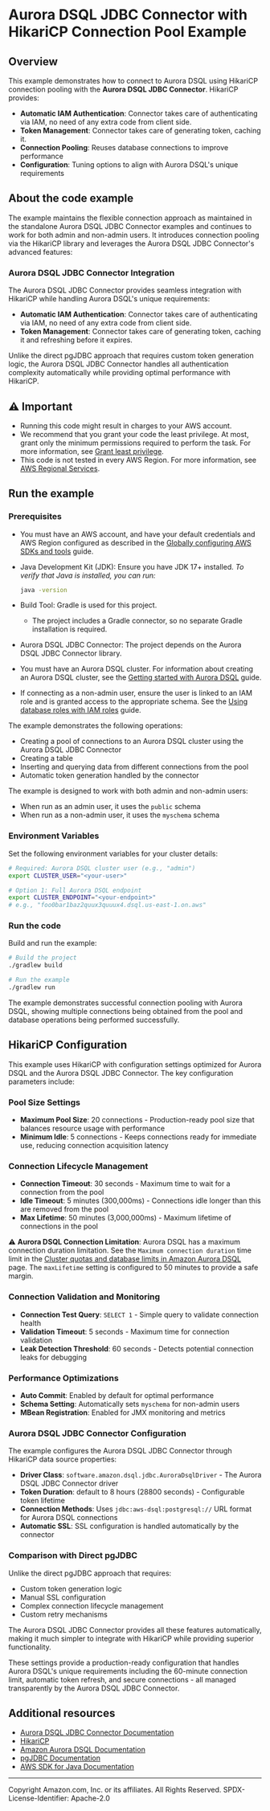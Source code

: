 # Aurora DSQL JDBC Connector with HikariCP Connection Pool Example

## Overview

This example demonstrates how to connect to Aurora DSQL using HikariCP connection pooling with the **Aurora DSQL JDBC Connector**. HikariCP provides:

- **Automatic IAM Authentication**: Connector takes care of authenticating via IAM, no need of any extra code from client side.
- **Token Management**: Connector takes care of generating token, caching it.
- **Connection Pooling**: Reuses database connections to improve performance
- **Configuration**: Tuning options to align with Aurora DSQL's unique requirements

## About the code example

The example maintains the flexible connection approach as maintained in the standalone Aurora DSQL JDBC Connector examples and continues to work for both admin and non-admin users. It introduces connection pooling via the HikariCP library and leverages the Aurora DSQL JDBC Connector's advanced features:

### Aurora DSQL JDBC Connector Integration

The Aurora DSQL JDBC Connector provides seamless integration with HikariCP while handling Aurora DSQL's unique requirements:

- **Automatic IAM Authentication**: Connector takes care of authenticating via IAM, no need of any extra code from client side.
- **Token Management**: Connector takes care of generating token, caching it and refreshing before it expires.

Unlike the direct pgJDBC approach that requires custom token generation logic, the Aurora DSQL JDBC Connector handles all authentication complexity automatically while providing optimal performance with HikariCP.

## ⚠️ Important

- Running this code might result in charges to your AWS account.
- We recommend that you grant your code the least privilege. At most, grant only the
  minimum permissions required to perform the task. For more information, see
  [Grant least privilege](https://docs.aws.amazon.com/IAM/latest/UserGuide/best-practices.html#grant-least-privilege).
- This code is not tested in every AWS Region. For more information, see
  [AWS Regional Services](https://aws.amazon.com/about-aws/global-infrastructure/regional-product-services).

## Run the example

### Prerequisites

- You must have an AWS account, and have your default credentials and AWS Region
  configured as described in the
  [Globally configuring AWS SDKs and tools](https://docs.aws.amazon.com/credref/latest/refdocs/creds-config-files.html)
  guide.
- Java Development Kit (JDK): Ensure you have JDK 17+ installed.
  _To verify that Java is installed, you can run:_
  ```bash
  java -version
  ```
- Build Tool: Gradle is used for this project.
  - The project includes a Gradle connector, so no separate Gradle installation is required.
- Aurora DSQL JDBC Connector: The project depends on the Aurora DSQL JDBC Connector library.

- You must have an Aurora DSQL cluster. For information about creating an Aurora DSQL cluster, see the
  [Getting started with Aurora DSQL](https://docs.aws.amazon.com/aurora-dsql/latest/userguide/getting-started.html)
  guide.
- If connecting as a non-admin user, ensure the user is linked to an IAM role and is granted access to the appropriate
  schema. See the
  [Using database roles with IAM roles](https://docs.aws.amazon.com/aurora-dsql/latest/userguide/using-database-and-iam-roles.html)
  guide.

The example demonstrates the following operations:

- Creating a pool of connections to an Aurora DSQL cluster using the Aurora DSQL JDBC Connector
- Creating a table
- Inserting and querying data from different connections from the pool
- Automatic token generation handled by the connector

The example is designed to work with both admin and non-admin users:
- When run as an admin user, it uses the `public` schema
- When run as a non-admin user, it uses the `myschema` schema

### Environment Variables

Set the following environment variables for your cluster details:

```bash
# Required: Aurora DSQL cluster user (e.g., "admin")
export CLUSTER_USER="<your-user>"

# Option 1: Full Aurora DSQL endpoint
export CLUSTER_ENDPOINT="<your-endpoint>"
# e.g., "foo0bar1baz2quux3quuux4.dsql.us-east-1.on.aws"
```

### Run the code

Build and run the example:

```bash
# Build the project
./gradlew build

# Run the example
./gradlew run

```

The example demonstrates successful connection pooling with Aurora DSQL, showing multiple connections being obtained from the pool and database operations being performed successfully.

## HikariCP Configuration

This example uses HikariCP with configuration settings optimized for Aurora DSQL and the Aurora DSQL JDBC Connector. The key configuration parameters include:

### Pool Size Settings

- **Maximum Pool Size**: 20 connections - Production-ready pool size that balances resource usage with performance
- **Minimum Idle**: 5 connections - Keeps connections ready for immediate use, reducing connection acquisition latency

### Connection Lifecycle Management

- **Connection Timeout**: 30 seconds - Maximum time to wait for a connection from the pool
- **Idle Timeout**: 5 minutes (300,000ms) - Connections idle longer than this are removed from the pool
- **Max Lifetime**: 50 minutes (3,000,000ms) - Maximum lifetime of connections in the pool

⚠️ **Aurora DSQL Connection Limitation**: Aurora DSQL has a maximum connection duration limitation. See the `Maximum connection duration` time limit in the [Cluster quotas and database limits in Amazon Aurora DSQL](https://docs.aws.amazon.com/aurora-dsql/latest/userguide/CHAP_quotas.html) page. The `maxLifetime` setting is configured to 50 minutes to provide a safe margin.

### Connection Validation and Monitoring

- **Connection Test Query**: `SELECT 1` - Simple query to validate connection health
- **Validation Timeout**: 5 seconds - Maximum time for connection validation
- **Leak Detection Threshold**: 60 seconds - Detects potential connection leaks for debugging

### Performance Optimizations

- **Auto Commit**: Enabled by default for optimal performance
- **Schema Setting**: Automatically sets `myschema` for non-admin users
- **MBean Registration**: Enabled for JMX monitoring and metrics

### Aurora DSQL JDBC Connector Configuration

The example configures the Aurora DSQL JDBC Connector through HikariCP data source properties:

- **Driver Class**: `software.amazon.dsql.jdbc.AuroraDsqlDriver` - The Aurora DSQL JDBC Connector driver
- **Token Duration**: default to 8 hours (28800 seconds) - Configurable token lifetime
- **Connection Methods**: Uses `jdbc:aws-dsql:postgresql://` URL format for Aurora DSQL connections
- **Automatic SSL**: SSL configuration is handled automatically by the connector

### Comparison with Direct pgJDBC

Unlike the direct pgJDBC approach that requires:
- Custom token generation logic
- Manual SSL configuration
- Complex connection lifecycle management
- Custom retry mechanisms

The Aurora DSQL JDBC Connector provides all these features automatically, making it much simpler to integrate with HikariCP while providing superior functionality.

These settings provide a production-ready configuration that handles Aurora DSQL's unique requirements including the 60-minute connection limit, automatic token refresh, and secure connections - all managed transparently by the Aurora DSQL JDBC Connector.

## Additional resources

- [Aurora DSQL JDBC Connector Documentation](https://github.com/awslabs/aurora-dsql-jdbc-connector/blob/main/README.md)
- [HikariCP](https://github.com/brettwooldridge/HikariCP)
- [Amazon Aurora DSQL Documentation](https://docs.aws.amazon.com/aurora-dsql/latest/userguide/what-is-aurora-dsql.html)
- [pgJDBC Documentation](https://jdbc.postgresql.org/documentation/)
- [AWS SDK for Java Documentation](https://docs.aws.amazon.com/sdk-for-java/)

---

Copyright Amazon.com, Inc. or its affiliates. All Rights Reserved.
SPDX-License-Identifier: Apache-2.0
